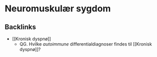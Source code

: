 # Neuromuskulær sygdom

## Backlinks
* [[Kronisk dyspnø]]
	* QG. Hvilke *autoimmune* differentialdiagnoser findes til [[Kronisk dyspnø]]?

<!-- {BearID:A95AD325-8273-4BF2-BBD3-B1FA1572186A-62757-00006B5F2A359C4F} -->
